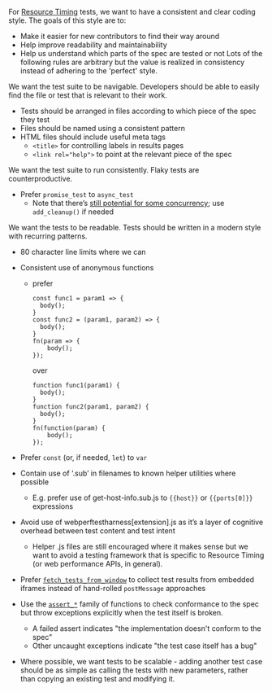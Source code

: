 For [Resource Timing][1] tests, we want to have a consistent and clear coding
style. The goals of this style are to:
*   Make it easier for new contributors to find their way around
*   Help improve readability and maintainability
*   Help us understand which parts of the spec are tested or not
Lots of the following rules are arbitrary but the value is realized in
consistency instead of adhering to the 'perfect' style.

We want the test suite to be navigable. Developers should be able to easily
find the file or test that is relevant to their work.
*   Tests should be arranged in files according to which piece of the spec they
    test
*   Files should be named using a consistent pattern
*   HTML files should include useful meta tags
    *   `<title>` for controlling labels in results pages
    *   `<link rel="help">` to point at the relevant piece of the spec

We want the test suite to run consistently. Flaky tests are counterproductive.
*   Prefer `promise_test` to `async_test`
    *   Note that there’s [still potential for some concurrency][2]; use
        `add_cleanup()` if needed

We want the tests to be readable. Tests should be written in a modern style
with recurring patterns.
*   80 character line limits where we can
*   Consistent use of anonymous functions
    *   prefer
        ```
        const func1 = param1 => {
          body();
        }
        const func2 = (param1, param2) => {
          body();
        }
        fn(param => {
            body();
        });
        ```

        over

        ```
        function func1(param1) {
          body();
        }
        function func2(param1, param2) {
          body();
        }
        fn(function(param) {
            body();
        });
        ```

*   Prefer `const` (or, if needed, `let`) to `var`
*   Contain use of ‘.sub’ in filenames to known helper utilities where possible
    *   E.g. prefer use of get-host-info.sub.js to `{{host}}` or `{{ports[0]}}`
        expressions
*   Avoid use of webperftestharness[extension].js as it’s a layer of cognitive
    overhead between test content and test intent
    *   Helper .js files are still encouraged where it makes sense but we want
        to avoid a testing framework that is specific to Resource Timing (or
        web performance APIs, in general).
*   Prefer [`fetch_tests_from_window`][3] to collect test results from embedded
    iframes instead of hand-rolled `postMessage` approaches
*   Use the [`assert_*`][4] family of functions to check conformance to the spec
    but throw exceptions explicitly when the test itself is broken.
    *    A failed assert indicates "the implementation doesn't conform to the
         spec"
    *    Other uncaught exceptions indicate "the test case itself has a bug"
*   Where possible, we want tests to be scalable - adding another test case
    should be as simple as calling the tests with new parameters, rather than
    copying an existing test and modifying it.

[1]: https://www.w3.org/TR/resource-timing-2/
[2]: https://web-platform-tests.org/writing-tests/testharness-api.html#promise-tests
[3]: https://web-platform-tests.org/writing-tests/testharness-api.html#consolidating-tests-from-other-documents
[4]: https://web-platform-tests.org/writing-tests/testharness-api.html#list-of-assertions
